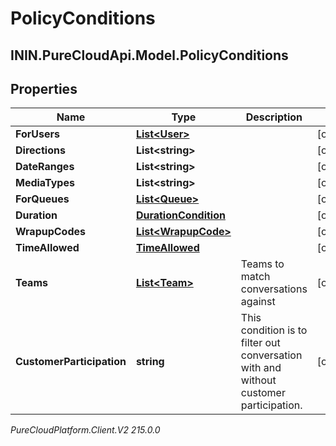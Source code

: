 # PolicyConditions

## ININ.PureCloudApi.Model.PolicyConditions

## Properties

|Name | Type | Description | Notes|
|------------ | ------------- | ------------- | -------------|
| **ForUsers** | [**List&lt;User&gt;**](User) |  | [optional] |
| **Directions** | **List&lt;string&gt;** |  | [optional] |
| **DateRanges** | **List&lt;string&gt;** |  | [optional] |
| **MediaTypes** | **List&lt;string&gt;** |  | [optional] |
| **ForQueues** | [**List&lt;Queue&gt;**](Queue) |  | [optional] |
| **Duration** | [**DurationCondition**](DurationCondition) |  | [optional] |
| **WrapupCodes** | [**List&lt;WrapupCode&gt;**](WrapupCode) |  | [optional] |
| **TimeAllowed** | [**TimeAllowed**](TimeAllowed) |  | [optional] |
| **Teams** | [**List&lt;Team&gt;**](Team) | Teams to match conversations against | [optional] |
| **CustomerParticipation** | **string** | This condition is to filter out conversation with and without customer participation. | [optional] |



_PureCloudPlatform.Client.V2 215.0.0_

